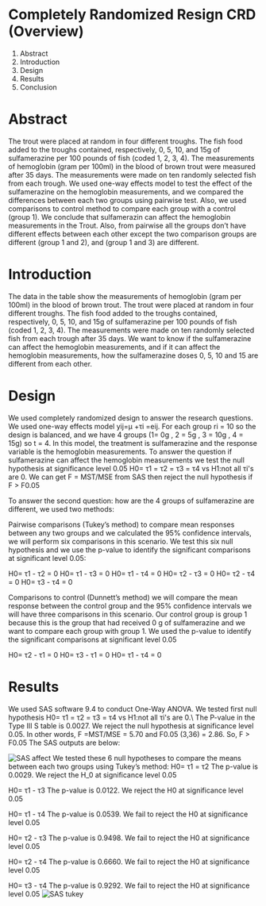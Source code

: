 # Completely Randomized Resign CRD (Overview)
1. Abstract 
2. Introduction
3. Design
4. Results
5. Conclusion
# Abstract 
The trout were placed at random in four different troughs. The fish food added to the troughs contained, respectively, 0, 5, 10, and 15g of sulfamerazine per 100 pounds of fish (coded 1, 2, 3, 4). The measurements of hemoglobin (gram per 100ml) in the blood of brown trout were measured after 35 days. The measurements were made on ten randomly selected fish from each trough. We used one-way effects model to test the effect of the sulfamerazine on the hemoglobin measurements, and we compared the differences between each two groups using pairwise test. Also, we used comparisons to control method to compare each group with a control (group 1). We conclude that sulfamerazin can affect the hemoglobin measurements in the Trout. Also, from pairwise all the groups don’t have different effects between each other except the two comparison groups are different (group 1 and 2), and (group 1 and 3) are different.

# Introduction
The data in the table show the measurements of hemoglobin (gram per 100ml) in the blood of brown trout. The trout were placed at random in four different troughs. The fish food added to the troughs contained, respectively, 0, 5, 10, and 15g of sulfamerazine per 100 pounds of fish (coded 1, 2, 3, 4). The measurements were made on ten randomly selected fish from each trough after 35 days. We want to know if the sulfamerazine can affect the hemoglobin measurements, and if it can affect the hemoglobin measurements, how the sulfamerazine doses 0, 5, 10 and 15 are different from each other.

# Design 
We used completely randomized design to answer the research questions. We used one-way effects model yij=μ +τi
=eij. For each group  ri = 10 so the design is balanced, and we have 4 groups (1= 0g , 2 = 5g , 3 = 10g , 4 = 15g) so t = 4. In this model, the treatment is sulfamerazine and the response variable is the hemoglobin measurements. To answer the question if sulfamerazine can affect the hemoglobin measurements we test the null hypothesis at significance level 0.05 H0= τ1 = τ2 = τ3 = τ4 vs H1:not all τi's are 0. We can get F = MST/MSE from SAS then reject the null hypothesis if F > F0.05

To answer the second question: how are the 4 groups of sulfamerazine are different, we used two methods: 

Pairwise comparisons (Tukey’s method) to compare mean responses between any two groups and we calculated the 95% confidence intervals, we will perform six comparisons in this scenario. We test this six null hypothesis and we use the p-value to identify the significant comparisons at significant level 0.05:

H0= τ1 - τ2 = 0 
H0= τ1 - τ3 = 0 
H0= τ1 - τ4 = 0
H0= τ2 - τ3 = 0 
H0= τ2 - τ4 = 0
H0= τ3 - τ4 = 0

Comparisons to control (Dunnett’s method) we will compare the mean response between the control group and the 95% confidence intervals we will have three comparisons in this scenario. Our control group is group 1 because this is the group that had received 0 g of sulfamerazine and we want to compare each group with group 1. We used the p-value to identify the significant comparisons at significant level 0.05

H0= τ2 - τ1 = 0 
H0= τ3 - τ1 = 0 
H0= τ1 - τ4 = 0

# Results
We used SAS software 9.4 to conduct One-Way ANOVA. We tested first null hypothesis H0= τ1 = τ2 = τ3 = τ4 vs H1:not all τi's are 0.\ The P-value in the Type III S table is 0.0027. We reject the null hypothesis at significance level 0.05. In other words, F =MST/MSE = 5.70 and F0.05 (3,36) = 2.86. So, F >  F0.05 The SAS outputs are below:

![SAS affect](https://user-images.githubusercontent.com/56862845/103164370-8bdda980-47d8-11eb-859a-3863179a121b.PNG)
We tested these 6 null hypotheses to compare the means between each two groups using Tukey’s method:
H0= τ1 = τ2 The p-value is 0.0029. We reject the H_0 at significance level 0.05

H0= τ1 - τ3 The p-value is 0.0122. We reject the H0 at significance level 0.05

H0= τ1 - τ4 The p-value is 0.0539. We fail to reject the H0 at significance level 0.05

H0= τ2 - τ3 The p-value is 0.9498. We fail to reject the H0 at significance level 0.05 

H0= τ2 - τ4 The p-value is 0.6660. We fail to reject the H0 at significance level 0.05

H0= τ3 - τ4 The p-value is 0.9292. We fail to reject the H0 at significance level 0.05 
![SAS tukey](https://user-images.githubusercontent.com/56862845/103164546-e6780500-47da-11eb-97b7-10f4bffa0cc2.PNG)










